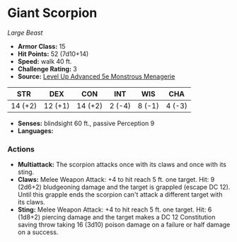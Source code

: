 # Giant Scorpion

*Large* *Beast*

- **Armor Class:** 15
- **Hit Points:** 52 (7d10+14)
- **Speed:** walk 40 ft.
- **Challenge Rating:** 3
- **Source:** [Level Up Advanced 5e Monstrous Menagerie](https://www.levelup5e.com)

| STR | DEX | CON | INT | WIS | CHA |
| --- | --- | --- | --- | --- | --- |
| 14 (+2) | 12 (+1) | 14 (+2) | 2 (-4) | 8 (-1) | 4 (-3) |

- **Senses:** blindsight 60 ft., passive Perception 9
- **Languages:** 
### Actions
- **Multiattack:** The scorpion attacks once with its claws and once with its sting.
- **Claws:** Melee Weapon Attack: +4 to hit  reach 5 ft.  one target. Hit: 9 (2d6+2) bludgeoning damage and the target is grappled (escape DC 12). Until this grapple ends  the scorpion can't attack a different target with its claws.
- **Sting:** Melee Weapon Attack: +4 to hit  reach 5 ft.  one target. Hit: 6 (1d8+2) piercing damage and the target makes a DC 12 Constitution saving throw  taking 16 (3d10) poison damage on a failure or half damage on a success.
